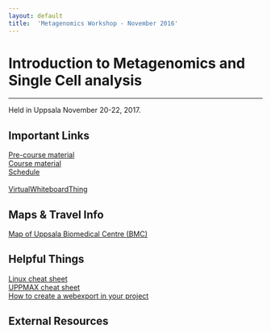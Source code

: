 ```yaml
---
layout: default
title:  'Metagenomics Workshop - November 2016'
---
```

 

# Introduction to Metagenomics and Single Cell analysis
---

Held in Uppsala November 20-22, 2017.  

## Important Links

[Pre-course material](precourse.md)  
[Course material](tutorial.md)  
[Schedule](schedule.md)<br/><br/>
[VirtualWhiteboardThing](https://etherpad.wikimedia.org/p/SciLifeLab_---_MetaGenomics)

## Maps & Travel Info

[Map of Uppsala Biomedical Centre (BMC)](http://www.bmc.uu.se/digitalAssets/205/205659_3bmc-2014-810x374.jpg)  

## Helpful Things

[Linux cheat sheet](../common/images/linux-cheat-sheet.pdf)  
[UPPMAX cheat sheet](../common/images/uppmax-cheat-sheet.png)  
[How to create a webexport in your project](https://www.uppmax.uu.se/webexport-guide)  

## External Resources

